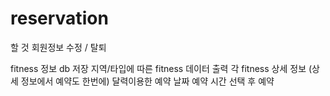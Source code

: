 # reservation

<input type="hidden" name="memberId" value="${sessionScope.memberId}">

할 것
회원정보 수정 / 탈퇴

fitness 정보 db 저장
지역/타입에 따른 fitness 데이터 출력
각 fitness 상세 정보
(상세 정보에서 예약도 한번에)
달력이용한 예약 날짜
예약 시간 선택 후 예약
